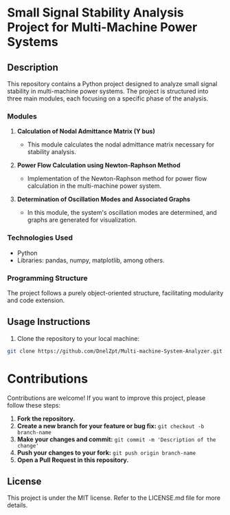 # Small Signal Stability Analysis Project for Multi-Machine Power Systems

## Description

This repository contains a Python project designed to analyze small signal stability in multi-machine power systems. The project is structured into three main modules, each focusing on a specific phase of the analysis.

### Modules

1. **Calculation of Nodal Admittance Matrix (Y bus)**
   - This module calculates the nodal admittance matrix necessary for stability analysis.

2. **Power Flow Calculation using Newton-Raphson Method**
   - Implementation of the Newton-Raphson method for power flow calculation in the multi-machine power system.

3. **Determination of Oscillation Modes and Associated Graphs**
   - In this module, the system's oscillation modes are determined, and graphs are generated for visualization.

### Technologies Used

- Python
- Libraries: pandas, numpy, matplotlib, among others.

### Programming Structure

The project follows a purely object-oriented structure, facilitating modularity and code extension.

## Usage Instructions

1. Clone the repository to your local machine:

```bash
git clone https://github.com/DnelZpt/Multi-machine-System-Analyzer.git
```

# Contributions

Contributions are welcome! If you want to improve this project, please follow these steps:

1. **Fork the repository.**
2. **Create a new branch for your feature or bug fix:** `git checkout -b branch-name`
3. **Make your changes and commit:** `git commit -m 'Description of the change'`
4. **Push your changes to your fork:** `git push origin branch-name`
5. **Open a Pull Request in this repository.**

## License

This project is under the MIT license. Refer to the LICENSE.md file for more details.

